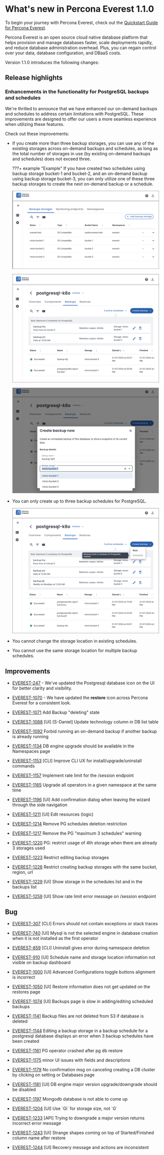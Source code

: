 # What's new in Percona Everest 1.1.0

To begin your journey with Percona Everest, check out the [Quickstart Guide for Percona Everest](../quickstart-guide/quick-install.md).

Percona Everest is an open source cloud native database platform that helps provision and manage databases faster, scale deployments rapidly, and reduce database administration overhead. Plus, you can regain control over your data, database configuration, and DBaaS costs.

Version 1.1.0 introduces the following changes:


## Release highlights

### Enhancements in the functionality for PostgreSQL backups and schedules

We're thrilled to announce that we have enhanced our on-demand backups and schedules to address certain limitations with PostgreSQL. These improvements are designed to offer our users a more seamless experience when utilizing these features.

Check out these improvements:

- If you create more than three backup storages, you can use any of the existing storages across on-demand backups and schedules, as long as the total number of storages in use (by existing on-demand backups and schedules) does not exceed three.
 

    ???+ example "Example"
        If you have created two schedules using backup storage bucket-1 and bucket-2, and an on-demand backup using backup storage bucket-3, you can only utilize one of these three backup storages to create the next on-demand backup or a schedule.


    ![!image](../images/backup_storages.png)

    ![!image](../images/pg_limitation_2.png)


    ![!image](../images/on_demand_limitation_2.png)

- You can only create up to three backup schedules for PostgreSQL.

    ![!image](../images/max_three_schedules_pg.png)

- You cannot change the storage location in existing schedules.

- You cannot use the same storage location for multiple backup schedules.



## Improvements

- [EVEREST-247](https://perconadev.atlassian.net/browse/EVEREST-247) - We've updated the Postgresql database icon on the UI for better clarity and visibility.

- [EVEREST-1070](https://perconadev.atlassian.net/browse/EVEREST-1070) - We have updated the **restore** icon across Percona Everest for a consistent look.

- [EVEREST-1071](https://perconadev.atlassian.net/browse/EVEREST-1071) Add Backup "deleting" state

- [EVEREST-1088](https://perconadev.atlassian.net/browse/EVEREST-1088) \[UI\] \[S-Daniel\] Update technology column in DB list table

- [EVEREST-1092](https://perconadev.atlassian.net/browse/EVEREST-1092) Forbid running an on-demand backup if another backup is already running

- [EVEREST-1134](https://perconadev.atlassian.net/browse/EVEREST-1134) DB engine upgrade should be available in the Namespaces page

- [EVEREST-1153](https://perconadev.atlassian.net/browse/EVEREST-1153) \[CLI\] Improve CLI UX for install/upgrade/uninstall commands

- [EVEREST-1157](https://perconadev.atlassian.net/browse/EVEREST-1157) Implement rate limit for the /session endpoint

- [EVEREST-1165](https://perconadev.atlassian.net/browse/EVEREST-1165) Upgrade all operators in a given namespace at the same time

- [EVEREST-1196](https://perconadev.atlassian.net/browse/EVEREST-1196) \[UI\] Add confirmation dialog when leaving the wizard through the side navigation

- [EVEREST-1211](https://perconadev.atlassian.net/browse/EVEREST-1211) \[UI\] Edit resources \(logic\)

- [EVEREST-1214](https://perconadev.atlassian.net/browse/EVEREST-1214) Remove PG schedules deletion restriction

- [EVEREST-1217](https://perconadev.atlassian.net/browse/EVEREST-1217) Remove the PG "maximum 3 schedules" warning 

- [EVEREST-1220](https://perconadev.atlassian.net/browse/EVEREST-1220) PG: restrict usage of 4th storage when there are already 3 storages used

- [EVEREST-1223](https://perconadev.atlassian.net/browse/EVEREST-1223) Restrict editing backup storages 

- [EVEREST-1226](https://perconadev.atlassian.net/browse/EVEREST-1226) Restrict creating backup storages with the same bucket, region, url 

- [EVEREST-1229](https://perconadev.atlassian.net/browse/EVEREST-1229) \[UI\] Show storage in the schedules list and in the backups list

- [EVEREST-1259](https://perconadev.atlassian.net/browse/EVEREST-1259) \[UI\] Show rate limit error message on /session endpoint

## Bug

- [EVEREST-307](https://perconadev.atlassian.net/browse/EVEREST-307) \[CLI\] Errors should not contain exceptions or stack traces

- [EVEREST-740](https://perconadev.atlassian.net/browse/EVEREST-740) \[UI\] Mysql is not the selected engine in database creation when it is not installed as the first operator

- [EVEREST-859](https://perconadev.atlassian.net/browse/EVEREST-859) \[CLI\] Uninstall gives error during namespace deletion

- [EVEREST-910](https://perconadev.atlassian.net/browse/EVEREST-910) \[UI\] Schedule name and storage location information not visible on backup dashboard

- [EVEREST-1000](https://perconadev.atlassian.net/browse/EVEREST-1000) \[UI\] Advanced Configurations toggle buttons alignment is incorrect

- [EVEREST-1050](https://perconadev.atlassian.net/browse/EVEREST-1050) \[UI\] Restore information does not get updated on the restores page

- [EVEREST-1074](https://perconadev.atlassian.net/browse/EVEREST-1074) \[UI\] Backups page is slow in adding/editing scheduled backups

- [EVEREST-1141](https://perconadev.atlassian.net/browse/EVEREST-1141) Backup files are not deleted from S3 if database is deleted

- [EVEREST-1144](https://perconadev.atlassian.net/browse/EVEREST-1144) Editing a backup storage in a backup schedule for a postgresql database displays an error when 3 backup schedules have been created

- [EVEREST-1161](https://perconadev.atlassian.net/browse/EVEREST-1161) PG operator crashed after pg db restore

- [EVEREST-1175](https://perconadev.atlassian.net/browse/EVEREST-1175) minor UI issues with fields and descriptions

- [EVEREST-1179](https://perconadev.atlassian.net/browse/EVEREST-1179) No confirmation msg on canceling creating a DB cluster by clicking on setting or Databases page 

- [EVEREST-1181](https://perconadev.atlassian.net/browse/EVEREST-1181) \[UI\] DB engine major version upgrade/downgrade should be disabled

- [EVEREST-1197](https://perconadev.atlassian.net/browse/EVEREST-1197) Mongodb database is not able to come up

- [EVEREST-1204](https://perconadev.atlassian.net/browse/EVEREST-1204) \[UI\] Use \`Gi\` for storage size, not \`G\`

- [EVEREST-1233](https://perconadev.atlassian.net/browse/EVEREST-1233) \[API\] Trying to downgrade a major version returns incorrect error message

- [EVEREST-1243](https://perconadev.atlassian.net/browse/EVEREST-1243) \[UI\] Strange shapes coming on top of Started/Finished column name after restore

- [EVEREST-1244](https://perconadev.atlassian.net/browse/EVEREST-1244) \[UI\] Recovery message and actions are inconsistent
